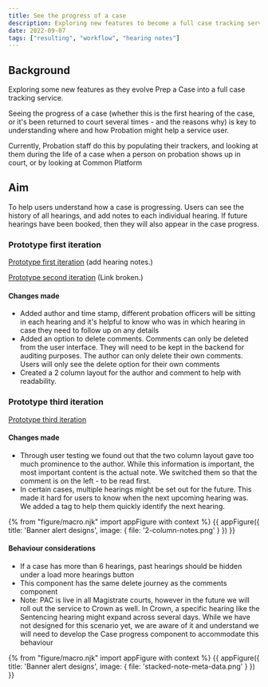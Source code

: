 ```yaml
---
title: See the progress of a case
description: Exploring new features to become a full case tracking service
date: 2022-09-07
tags: ["resulting", "workflow", "hearing notes"]
---
```


## Background

Exploring some new features as they evolve Prep a Case into a full case tracking service.

Seeing the progress of a case (whether this is the first hearing of the case, or it's been returned to court several times - and the reasons why) is key to understanding where and how Probation might help a service user.

Currently, Probation staff do this by populating their trackers, and looking at them during the life of a case when a person on probation shows up in court, or by looking at Common Platform

## Aim

To help users understand how a case is progressing. Users can see the history of all hearings, and add notes to each individual hearing. If future hearings have been booked, then they will also appear in the case progress.

### Prototype first iteration
[Prototype first iteration](https://www.figma.com/proto/5NQ0Exgyebm7IbGqh7wAbS/Nav%2C-Case-progress%2C-comments?page-id=1108%3A7508&node-id=1185-9390&starting-point-node-id=1185%3A8943) (add hearing notes.)

[Prototype second iteration](https://hmpps-prepare-a-case-prototype.apps.live.cloud-platform.service.justice.gov.uk/cases/13/summary) (Link broken.)

#### Changes made
- Added author and time stamp, different probation officers will be sitting in each hearing and it's helpful to know who was in which hearing in case they need to follow up on any details
- Added an option to delete comments. Comments can only be deleted from the user interface. They will need to be kept in the backend for auditing purposes. The author can only delete their own comments. Users will only see the delete option for their own comments
- Created a 2 column layout for the author and comment to help with readability.

### Prototype third iteration
[Prototype third iteration](https://www.figma.com/proto/5NQ0Exgyebm7IbGqh7wAbS/Nav%2C-Case-progress%2C-comments?page-id=1815%3A22083&node-id=1878-24463&viewport=1414%2C550%2C0.24&scaling=min-zoom&starting-point-node-id=1878%3A24463&show-proto-sidebar=1)

#### Changes made
- Through user testing we found out that the two column layout gave too much prominence to the author. While this information is important, the most important content is the actual note. We switched them so that the comment is on the left - to be read first.
- In certain cases, multiple hearings might be set out for the future. This made it hard for users to know when the next upcoming hearing was. We added a tag to help them quickly identify the next hearing.

{% from "figure/macro.njk" import appFigure with context %}
{{ appFigure({
  title: 'Banner alert designs',
  image: {
    file: '2-column-notes.png'
  }
}) }}

#### Behaviour considerations
- If a case has more than 6 hearings, past hearings should be hidden under a load more hearings button
- This component has the same delete journey as the comments component
- Note: PAC is live in all Magistrate courts, however in the future we will roll out the service to Crown as well. In Crown, a specific hearing like the Sentencing hearing might expand across several days. While we have not designed for this scenario yet, we are aware of it and understand we will need to develop the Case progress component to accommodate this behaviour

{% from "figure/macro.njk" import appFigure with context %}
{{ appFigure({
  title: 'Banner alert designs',
  image: {
    file: 'stacked-note-meta-data.png'
  }
}) }}
